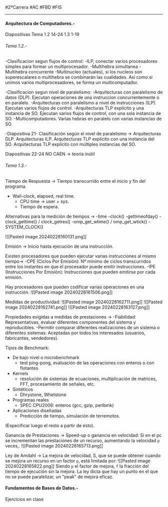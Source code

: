 #2ºCarrera #AC  #FBD #FIS 

---

#### Arquitectura de Computadores.-

Diapositivas Tema 1.2 14-24 1.3 1-19

###### Tema 1.2.-
-Clasificacion segun flujos de control:
   -ILP, conectar varios procesadores simples para formar un multiprocesador.
   -Multihebra simultanea
   -Multihebra concurrente
   -Multinucleo (actuales), si los nucleos son superescalares o multihebra se combinarán las cualidades. Así como si unimos varios multiprocesadores, se forma un multicomputador.
   
  -Clasificacion segun nivel de paralelismo:
   -Arquitecturas con paralelismo de datos (DLP). Ejecutan operaciones de una instruccion concurrentemente o en paralelo.
   -Arquitecturas con paralelismo a nivel de instrucciones (ILP). Ejecutan varios flujos de control.
   -Arquitecturas TLP explícito y una instancia de SO. Ejecutan varios flujos de control, con una sola instancia de SO.
   -Multicomputadores. Varias hebras en paralelo con varias instancias de SO.



-Diapositiva 21-
Clasificación según el nivel de paralelismo ->
Arquitecturas DLP.
Arquitecturas ILP.
Arquitecturas TLP explícito con una instancia del SO.
Arquitecturas TLP explícito con múltiples instancias del SO.

Diapositivas 22-24 NO CAEN -> teoría inútil

###### Tema 1.3.-

Tiempo de Respuesta -> Tiempo transcurrido entre el inicio y fin del programa.
- Wall-clock, elapsed, real time.
	- CPU time -> user + sys.
	- Tiempo de espera.

Alternativas para la medición de tiempos ->
-time
-clock()
-gettimeofday()
-clock_gettime() / clock_getres()
-omp_get_wtime() / omp_get_wtick()
-SYSTEM_CLOCK()

![[Pasted image 20240228160131.png]]

Emisión -> Inicio hasta ejecución de una instrucción.


Existen procesadores que pueden ejecutar varias instrucciones al mismo tiempo->
-CPE (Ciclos Por Emisión): Nº mínimo de ciclos transcurridos entre los instantes en que el procesador puede emitir instrucciones.
-IPE (Instrucciones Por Emisión): Instrucciones que pueden emitirse por cada emisión.

Hay procesadores que pueden codificar varias operaciones en una instrucción.
![[Pasted image 20240228161506.png]]

Medidas de productividad:
![[Pasted image 20240228162711.png]]
![[Pasted image 20240228162741.png]]
![[Pasted image 20240228163127.png]]

Propiedades exigidas a medidas de prestaciones ->
-Fiabilidad: Representativas, evaluar diferentes componentes del sistema y reproducibles.
-Permitir comparar diferentes realizaciones de un sistema o diferentes sistemas: Aceptadas por todos los interesados (usuarios, fabricantes, vendedores).

Tipos de Benchmark:
- De bajo nivel o microbenchmark
	- test ping-pong, evaluación de las operaciones con enteros o con flotantes
- Kernels
	- resolución de sistemas de ecuaciones, multiplicación de matrices, FFT, procesamiento de señales, etc.
- Sintéticos
	- Dhrystone, Whetstone
- Programas reales 
	- SPEC CPU2006: enteros (gcc, gzip, perlbmk)
- Aplicaciones diseñadas
	- Predicción de tiempo, simulación de terremotos.

(Especificar luego el resto a partir de esto).

Ganancia de Prestaciones ->
Speed-up o ganancia en velocidad: Si en el pc se incrementan las prestaciones de un recurso, aumentando la velocidad  `p` veces,.
![[Pasted image 20240228165713.png]]

Ley de Amdahl -> La mejora de velocidad, S, que se puede obtener cuando se mejora un recurso en un factor `p`, está limitada por:
![[Pasted image 20240228165822.png]]
Siendo `p` el factor de mejora, `f` la fracción del tiempo de ejecución sin la mejora.
La ley dicta que hay un punto en el que no se puede paralelizar, un "peak" de mejora eficaz.



#### Fundamentos de Bases de Datos.-

Ejercicios en clase
